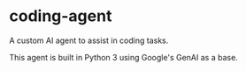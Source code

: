 # coding-agent
A custom AI agent to assist in coding tasks.

This agent is built in Python 3 using Google's GenAI as a base.
